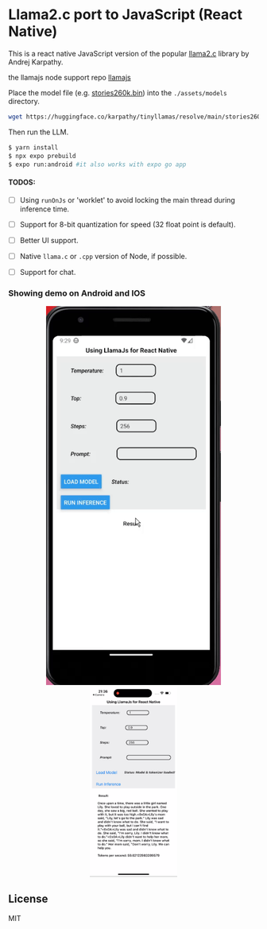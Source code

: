# Llama2.c port to JavaScript (React Native)

This is a react native JavaScript version of the popular [llama2.c](https://github.com/karpathy/llama2.c) library by Andrej Karpathy.

the llamajs node support repo [llamajs](https://github.com/agershun/llamajs) 

Place the model file (e.g. [stories260k.bin]()) into the ```./assets/models``` directory.
```sh
wget https://huggingface.co/karpathy/tinyllamas/resolve/main/stories260K/stories260K.bin
```

Then run the LLM.

```sh
$ yarn install
$ npx expo prebuild
$ expo run:android #it also works with expo go app
```

#### TODOS:

- [ ] Using `runOnJs` or 'worklet' to avoid locking the main thread during inference time.
- [ ] Support for 8-bit quantization for speed (32 float point is default).
- [ ] Better UI support.
- [ ] Native `llama.c` or `.cpp` version of Node, if possible.
- [ ] Support for chat.


### Showing demo on Android and IOS
<p align="center">
<img src="./assets/android.gif?raw=true" alt="result" style="width:70%;"/>
<img src="./assets/ios.PNG?raw=true" alt="result" style="width:35%;"/>
</p>

## License
MIT


